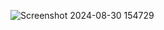 ![Screenshot 2024-08-30 154729](https://github.com/user-attachments/assets/e04afa9f-6a93-4f4a-9f34-730718908dad)
